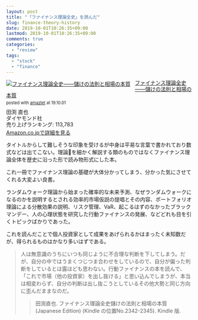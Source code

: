 ```yaml
---
layout: post
title: "「ファイナンス理論全史」を読んだ"
slug: finance-theory-history
date: 2019-10-01T10:26:35+09:00
lastmod: 2019-10-01T10:26:35+09:00
comments: true
categories:
  - "review"
tags:
  - "stock"
  - "finance"
---
```


<div class="amazlet-box" style="margin-bottom:0px;"><div class="amazlet-image" style="float:left;margin:0px 12px 1px 0px;"><a href="http://www.amazon.co.jp/exec/obidos/ASIN/4478103755/iriyaufo-22/ref=nosim/" name="amazletlink" target="_blank"><img src="https://images-fe.ssl-images-amazon.com/images/I/51-GUJIepZL._SL160_.jpg" alt="ファイナンス理論全史――儲けの法則と相場の本質" style="border: none;" /></a></div><div class="amazlet-info" style="line-height:120%; margin-bottom: 10px"><div class="amazlet-name" style="margin-bottom:10px;line-height:120%"><a href="http://www.amazon.co.jp/exec/obidos/ASIN/4478103755/iriyaufo-22/ref=nosim/" name="amazletlink" target="_blank">ファイナンス理論全史――儲けの法則と相場の本質</a><div class="amazlet-powered-date" style="font-size:80%;margin-top:5px;line-height:120%">posted with <a href="http://www.amazlet.com/" title="amazlet" target="_blank">amazlet</a> at 19.10.01</div></div><div class="amazlet-detail">田渕 直也 <br />ダイヤモンド社 <br />売り上げランキング: 113,783<br /></div><div class="amazlet-sub-info" style="float: left;"><div class="amazlet-link" style="margin-top: 5px"><a href="http://www.amazon.co.jp/exec/obidos/ASIN/4478103755/iriyaufo-22/ref=nosim/" name="amazletlink" target="_blank">Amazon.co.jpで詳細を見る</a></div></div></div><div class="amazlet-footer" style="clear: left"></div></div>

タイトルからして難しそうな印象を受けるが中身は平易な言葉で書かれており数式などは出てこない。理論を細かく解説する類のものではなくファイナンス理論全体を歴史に沿った形で読み物形式にした本。

これ一冊でファイナンス理論の基礎が大体分かってしまう、分かった気にさせてくれる大変よい良書。

ランダムウォーク理論から始まった確率的な未来予測、なぜランダムウォークになるのかを説明するとされる効率的市場仮説の提唱とその内容、ポートフォリオ理論による分散効果の説明、リスク管理、VaR、起こるはずのなかったブラックマンデー、人の心理状態を研究した行動ファイナンスの発展、などどれも目を引くトピックばかりであった。

これを読んだことで個人投資家として成果をあげられるかはまったく未知数だが、得られるものはかなり多いはずである。

> 人は無意識のうちにいつも同じように不合理な判断を下してしまう。だが、自分の中ではうまくつじつま合わせをしているので、自分が偏った判断をしているとは露ほども思わない。行動ファイナンスの本を読んで、「これで市場（他の投資家）を出し抜ける」と思い込んでしまうが、本当は相変わらず、自分の判断は出し抜こうとしているその他大勢と同じ方向に歪んだままなのだ。
>
>> 田渕直也. ファイナンス理論全史儲けの法則と相場の本質 (Japanese Edition) (Kindle の位置No.2342-2345). Kindle 版. 
